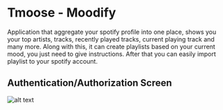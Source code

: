 # Tmoose - Moodify

Application that aggregate your spotify profile into one place, shows you your top artists, tracks, recently played tracks, current playing track and many more. Along with this, it can create playlists based on your current mood, you just need to give instructions. After that you can easily import playlist to your spotify account. 

<H2>Authentication/Authorization Screen</H2>

![alt text](https://drive.google.com/file/d/1z06cqHbXCtWyGJ4IGS7ee4lnn1tgF-oQ/view?usp=drivesdk)

